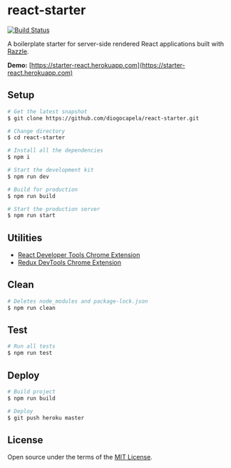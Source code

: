 # react-starter

[![Build Status](https://travis-ci.org/diogocapela/react-starter.svg?branch=master)](https://travis-ci.org/diogocapela/react-starter)

A boilerplate starter for server-side rendered React applications built with [Razzle](https://github.com/jaredpalmer/razzle).

**Demo:** [https://starter-react.herokuapp.com](https://starter-react.herokuapp.com)

## Setup

```bash
# Get the latest snapshot
$ git clone https://github.com/diogocapela/react-starter.git

# Change directory
$ cd react-starter

# Install all the dependencies
$ npm i

# Start the development kit
$ npm run dev

# Build for production
$ npm run build

# Start the production server
$ npm run start
```

## Utilities

- [React Developer Tools Chrome Extension](https://chrome.google.com/webstore/detail/react-developer-tools/fmkadmapgofadopljbjfkapdkoienihi)
- [Redux DevTools Chrome Extension](https://chrome.google.com/webstore/detail/redux-devtools/lmhkpmbekcpmknklioeibfkpmmfibljd)


## Clean

```bash
# Deletes node_modules and package-lock.json
$ npm run clean
```

## Test

```bash
# Run all tests
$ npm run test
```

## Deploy

```bash
# Build project
$ npm run build

# Deploy
$ git push heroku master
```

## License

Open source under the terms of the [MIT License](https://opensource.org/licenses/MIT).
